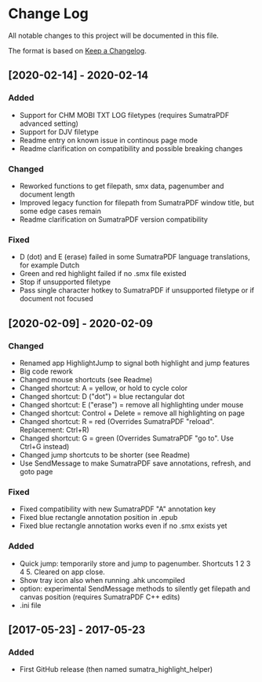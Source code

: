 # Change Log  
All notable changes to this project will be documented in this file.

The format is based on [Keep a Changelog](https://keepachangelog.com/).

## [2020-02-14] - 2020-02-14
### Added
- Support for CHM MOBI TXT LOG filetypes (requires SumatraPDF advanced setting)
- Support for DJV filetype
- Readme entry on known issue in continous page mode
- Readme clarification on compatibility and possible breaking changes

### Changed
- Reworked functions to get filepath, smx data, pagenumber and document length
- Improved legacy function for filepath from SumatraPDF window title, but some edge cases remain
- Readme clarification on SumatraPDF version compatibility

### Fixed
- D (dot) and E (erase) failed in some SumatraPDF language translations, for example Dutch
- Green and red highlight failed if no .smx file existed
- Stop if unsupported filetype
- Pass single character hotkey to SumatraPDF if unsupported filetype or if document not focused

## [2020-02-09] - 2020-02-09
### Changed
- Renamed app HighlightJump to signal both highlight and jump features
- Big code rework
- Changed mouse shortcuts (see Readme)
- Changed shortcut: A = yellow, or hold to cycle color
- Changed shortcut: D ("dot") = blue rectangular dot
- Changed shortcut: E ("erase") = remove all highlighting under mouse
- Changed shortcut: Control + Delete = remove all highlighting on page
- Changed shortcut: R = red (Overrides SumatraPDF "reload". Replacement: Ctrl+R)
- Changed shortcut: G = green (Overrides SumatraPDF "go to". Use Ctrl+G instead)
- Changed jump shortcuts to be shorter (see Readme)
- Use SendMessage to make SumatraPDF save annotations, refresh, and goto page

### Fixed
- Fixed compatibility with new SumatraPDF "A" annotation key
- Fixed blue rectangle annotation position in .epub
- Fixed blue rectangle annotation works even if no .smx exists yet

### Added
- Quick jump: temporarily store and jump to pagenumber. Shortcuts 1 2 3 4 5. Cleared on app close.
- Show tray icon also when running .ahk uncompiled
- option: experimental SendMessage methods to silently get filepath and canvas position (requires SumatraPDF C++ edits)
- .ini file

## [2017-05-23] - 2017-05-23
### Added
- First GitHub release (then named sumatra_highlight_helper)
